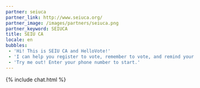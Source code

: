 ```yaml
---
partner: seiuca
partner_link: http://www.seiuca.org/
partner_image: /images/partners/seiuca.png
partner_keyword: SEIUCA
title: SEIU CA
locale: en
bubbles:
 - 'Hi! This is SEIU CA and HelloVote!'
 - 'I can help you register to vote, remember to vote, and remind your friends to vote too.'
 - 'Try me out! Enter your phone number to start.'
---
```

{% include chat.html %}


